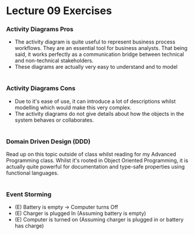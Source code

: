 # Lecture 09 Exercises

### Activity Diagrams Pros  
- The activity diagram is quite useful to represent business process workflows. They are an essential tool for business analysts. That being said, it works perfectly as a communication bridge between technical and non-technical stakeholders.
- These diagrams are actually very easy to understand and to model      
&nbsp;

### Activity Diagrams Cons
- Due to it's ease of use, it can introduce a lot of descriptions whilst modelling which would make this very complex.
- The activity diagrams do not give details about how the objects in the system behaves or collaborates.  
&nbsp;

### Domain Driven Design (DDD)
Read up on this topic outside of class whilst reading for my Advanced Programming class. Whilst it's rooted in Object Oriented Programming, it is actually quite powerful for documentation and type-safe properties using functional languages.      
&nbsp;

### Event Storming
- (E) Battery is empty -> Computer turns Off 
- (E) Charger is plugged In (Assuming battery is empty)
- (E) Computer is turned on (Assuming charger is plugged in or battery has charge)
